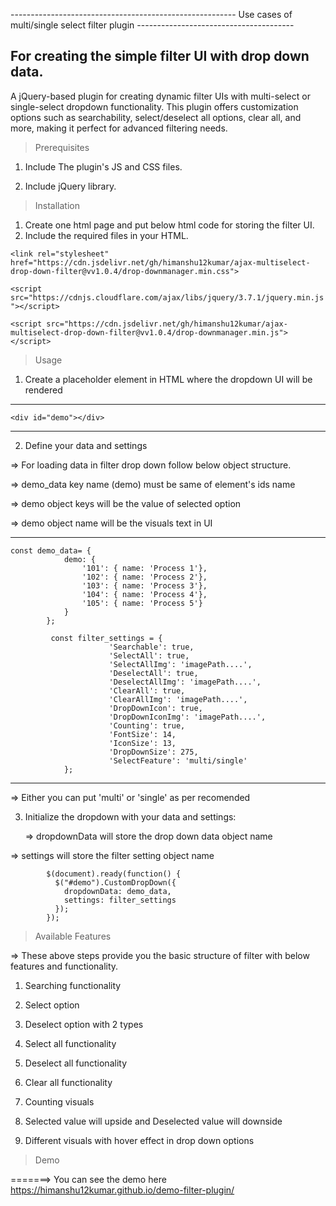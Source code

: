 -------------------------------------------------------- Use cases of multi/single select filter plugin ---------------------------------------

For creating the simple filter UI with drop down data.
--------------------------------------------------------------------
A jQuery-based plugin for creating dynamic filter UIs with multi-select or single-select dropdown functionality.
This plugin offers customization options such as searchability, select/deselect all options, clear all, and more, making it perfect for advanced filtering needs.

> Prerequisites

1) Include The plugin's JS and CSS files.

2) Include jQuery library.

> Installation

1) Create one html page and put below html code for storing the filter UI.
2) Include the required files in your HTML.

`<link rel="stylesheet" href="https://cdn.jsdelivr.net/gh/himanshu12kumar/ajax-multiselect-drop-down-filter@vv1.0.4/drop-downmanager.min.css">`

`<script src="https://cdnjs.cloudflare.com/ajax/libs/jquery/3.7.1/jquery.min.js"></script>`

`<script src="https://cdn.jsdelivr.net/gh/himanshu12kumar/ajax-multiselect-drop-down-filter@vv1.0.4/drop-downmanager.min.js"></script>`

> Usage

1) Create a placeholder element in HTML where the dropdown UI will be rendered
   
------------------------------
	<div id="demo"></div>
------------------------------

2) Define your data and settings
   
=> For loading data in filter drop down follow below object structure.

=> demo_data key name (demo) must be same of element's ids name

=> demo object keys will be the value of selected option

=> demo object name will be the visuals text in UI

------------------------------------------------------------------
	const demo_data= {
                demo: {    
                    '101': { name: 'Process 1'},   
                    '102': { name: 'Process 2'},    
                    '103': { name: 'Process 3'},
                    '104': { name: 'Process 4'},
                    '105': { name: 'Process 5'}
                }
            };
            
             const filter_settings = { 
                          'Searchable': true,
                          'SelectAll': true,
                          'SelectAllImg': 'imagePath....',
                          'DeselectAll': true,
                          'DeselectAllImg': 'imagePath....',
                          'ClearAll': true,
                          'ClearAllImg': 'imagePath....',
                          'DropDownIcon': true,
                          'DropDownIconImg': 'imagePath....',
                          'Counting': true,
                          'FontSize': 14,
                          'IconSize': 13,
                          'DropDownSize': 275,
                          'SelectFeature': 'multi/single'     
                };
---------------------------------------------------------------------------------

=> Either you can put 'multi' or 'single' as per recomended

3) Initialize the dropdown with your data and settings:

	=> dropdownData will store the drop down data object name

  => settings will store the filter setting object name
  
          	$(document).ready(function() {
              $("#demo").CustomDropDown({
                dropdownData: demo_data,
                settings: filter_settings
              });
            });
    
> Available Features

=> These above steps provide you the basic structure of filter with below features and functionality.
	
  1. Searching functionality
	
  2. Select option
	
  3. Deselect option with 2 types
	
  4. Select all functionality
	
  5. Deselect all functionality
	
  6. Clear all functionality
	
  7. Counting visuals
	
  8. Selected value will upside and Deselected value will downside
	
  9. Different visuals with hover effect in drop down options

> Demo

=======> You can see the demo here
https://himanshu12kumar.github.io/demo-filter-plugin/

 
